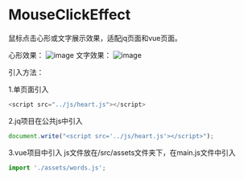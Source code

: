 # MouseClickEffect
鼠标点击心形或文字展示效果，适配jq页面和vue页面。

心形效果：
![image](https://img-blog.csdnimg.cn/20201012223804526.png)
文字效果：
![image](https://img-blog.csdnimg.cn/20201012223804524.png)


引入方法：

1.单页面引入
```javascript
<script src="../js/heart.js"></script>
```

2.jq项目在公共js中引入
```javascript
document.write("<script src='../js/heart.js'></script>");
```

3.vue项目中引入
js文件放在/src/assets文件夹下，在main.js文件中引入
```javascript
import './assets/words.js';
```
